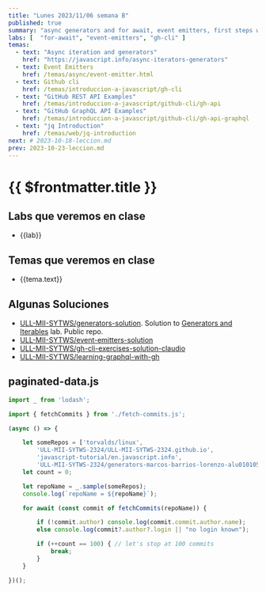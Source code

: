 ```yaml
---
title: "Lunes 2023/11/06 semana B"
published: true
summary: "async generators and for await, event emitters, first steps with gh cli"
labs: [  "for-await", "event-emitters", "gh-cli" ]
temas: 
  - text: "Async iteration and generators"
    href: "https://javascript.info/async-iterators-generators"
  - text: Event Emitters
    href: /temas/async/event-emitter.html
  - text: Github cli
    href: /temas/introduccion-a-javascript/gh-cli
  - text: "GitHub REST API Examples"
    href: /temas/introduccion-a-javascript/github-cli/gh-api 
  - text: "GitHub GraphQL API Examples"
    href: /temas/introduccion-a-javascript/github-cli/gh-api-graphql 
  - text: "jq Introduction"
    href: /temas/web/jq-introduction
next: # 2023-10-18-leccion.md
prev: 2023-10-23-leccion.md 
---
```


# {{ $frontmatter.title }}

## Labs que veremos en clase

<ul>
    <li  v-for="(lab, index) in $frontmatter.labs" :key="index">
    <a :href="'/practicas/'+lab">{{lab}}</a>
    </li>
</ul>

## Temas que veremos en clase


<ul>
    <li  v-for="(tema, index) in $frontmatter.temas" :key="index">
    <a :href="tema.href" target="_blank">{{tema.text}}</a>
    </li>
</ul>

## Algunas Soluciones

* [ULL-MII-SYTWS/generators-solution](https://github.com/ULL-MII-SYTWS/generators-solution). Solution to [Generators and Iterables](https://ull-mii-sytws.github.io/practicas/generators.html) lab. Public repo.
* [ULL-MII-SYTWS/event-emitters-solution](https://github.com/ULL-MII-SYTWS/event-emitters-solution)
* [ULL-MII-SYTWS/gh-cli-exercises-solution-claudio](https://github.com/ULL-MII-SYTWS/gh-cli-exercises-solution-claudio)
* [ULL-MII-SYTWS/learning-graphql-with-gh](https://github.com/ULL-MII-SYTWS/learning-graphql-with-gh)


## paginated-data.js

```js
import _ from 'lodash';

import { fetchCommits } from './fetch-commits.js';

(async () => {

    let someRepos = ['torvalds/linux',
        'ULL-MII-SYTWS-2324/ULL-MII-SYTWS-2324.github.io',
        'javascript-tutorial/en.javascript.info',
        'ULL-MII-SYTWS-2324/generators-marcos-barrios-lorenzo-alu0101056944']
    let count = 0;

    let repoName = _.sample(someRepos);
    console.log(`repoName = ${repoName}`);

    for await (const commit of fetchCommits(repoName)) {

        if (!commit.author) console.log(commit.commit.author.name);
        else console.log(commit?.author?.login || "no login known");

        if (++count == 100) { // let's stop at 100 commits
            break;
        }
    }

})();
```